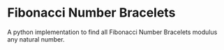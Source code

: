 # Fibonacci Number Bracelets
 A python implementation to find all Fibonacci Number Bracelets modulus any natural number.
